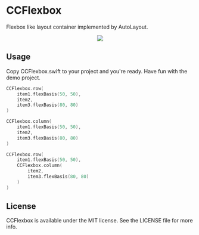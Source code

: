 # CCFlexbox

Flexbox like layout container implemented by AutoLayout.

<p align="center"><img src ="http://recordit.co/4sxAhTi6bZ.gif" /></p>

## Usage

Copy CCFlexbox.swift to your project and you're ready. Have fun with the demo project.

```swift
CCFlexbox.row(
    item1.flexBasis(50, 50),
    item2,
    item3.flexBasis(80, 80)
)

CCFlexbox.column(
    item1.flexBasis(50, 50),
    item2,
    item3.flexBasis(80, 80)
)

CCFlexbox.row(
    item1.flexBasis(50, 50),
    CCFlexbox.column(
        item2,
        item3.flexBasis(80, 80)
    )
)
```

## License

CCFlexbox is available under the MIT license. See the LICENSE file for more info.